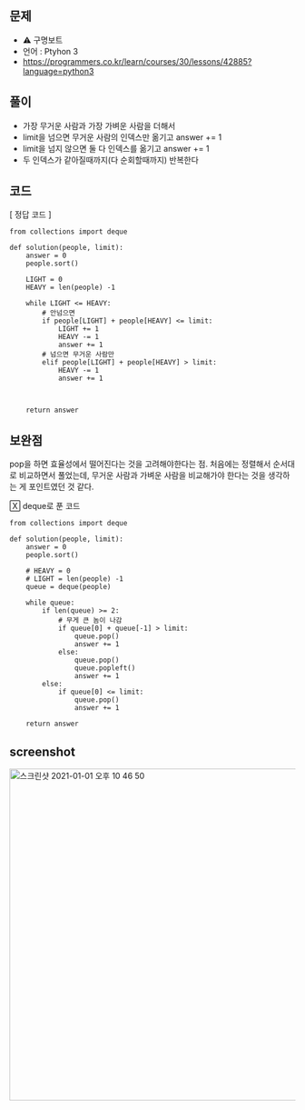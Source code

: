 ## 문제
- ⚠️ 구명보트
- 언어 : Ptyhon 3
- https://programmers.co.kr/learn/courses/30/lessons/42885?language=python3


## 풀이
- 가장 무거운 사람과 가장 가벼운 사람을 더해서
- limit을 넘으면 무거운 사람의 인덱스만 옮기고 answer += 1
- limit을 넘지 않으면 둘 다 인덱스를 옮기고 answer += 1
- 두 인덱스가 같아질때까지(다 순회할때까지) 반복한다

## 코드

[ 정답 코드 ]
```
from collections import deque

def solution(people, limit):
    answer = 0
    people.sort()
    
    LIGHT = 0
    HEAVY = len(people) -1
    
    while LIGHT <= HEAVY:
        # 안넘으면
        if people[LIGHT] + people[HEAVY] <= limit:
            LIGHT += 1
            HEAVY -= 1
            answer += 1
        # 넘으면 무거운 사람만
        elif people[LIGHT] + people[HEAVY] > limit:
            HEAVY -= 1
            answer += 1
        
        

    return answer
```

## 보완점

pop을 하면 효율성에서 떨어진다는 것을 고려해야한다는 점.
처음에는 정렬해서 순서대로 비교하면서 풀었는데,
무거운 사람과 가벼운 사람을 비교해가야 한다는 것을 생각하는 게 포인트였던 것 같다.


🅇 deque로 푼 코드
```
from collections import deque

def solution(people, limit):
    answer = 0
    people.sort()
    
    # HEAVY = 0
    # LIGHT = len(people) -1
    queue = deque(people)
    
    while queue:
        if len(queue) >= 2:
            # 무게 큰 놈이 나감
            if queue[0] + queue[-1] > limit:
                queue.pop()
                answer += 1
            else:
                queue.pop()
                queue.popleft()
                answer += 1
        else:
            if queue[0] <= limit:
                queue.pop()
                answer += 1

    return answer
```


## screenshot

<img width="584" alt="스크린샷 2021-01-01 오후 10 46 50" src="https://user-images.githubusercontent.com/35520314/103439799-77d7f300-4c83-11eb-825c-7951fc49a85b.png">



